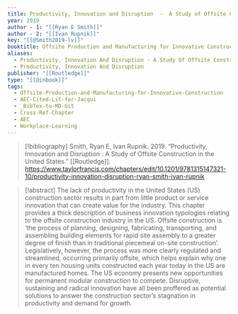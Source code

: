 ```yaml
---
title: Productivity, Innovation and Disruption  -  A Study of Offsite Construction in the United States
year: 2019
author - 1: "[[Ryan E Smith]]"
author - 2: "[[Ivan Rupnik]]"
key: "[[@Smith2019-lv]]"
booktitle: Offsite Production and Manufacturing for Innovative Construction
aliases:
  - Productivity, Innovation And Disruption - A Study Of Offsite Construction In The United States
  - Productivity, Innovation And Disruption
publisher: "[[Routledge]]"
type: "[[@inbook]]"
tags:
  - Offsite-Production-and-Manufacturing-for-Innovative-Construction
  - AEC-Cited-Lit-for-Jacqui
  - _BibTex-to-MD-Git
  - Cross-Ref-Chapter
  - AEC
  - Workplace-Learning
---
```


> [!bibliography]
> Smith, Ryan E, Ivan Rupnik. 2019. “Productivity, Innovation and Disruption : A Study of Offsite Construction in the United States.” [[Routledge]]. https://www.taylorfrancis.com/chapters/edit/10.1201/9781315147321-10/productivity-innovation-disruption-ryan-smith-ivan-rupnik

> [!abstract]
> The lack of productivity in the United States (US) construction sector results in part from little product or service innovation that can create value for the industry. This chapter provides a thick description of business innovation typologies relating to the offsite construction industry in the US. Offsite construction is ‘the process of planning, designing, fabricating, transporting, and assembling building elements for rapid site assembly to a greater degree of finish than in traditional piecemeal on-site construction’. Legislatively, however, the process was more clearly regulated and streamlined, occurring primarily offsite, which helps explain why one in every ten housing units constructed each year today in the US are manufactured homes. The US economy presents new opportunities for permanent modular construction to compete. Disruptive, sustaining and radical innovation have all been proffered as potential solutions to answer the construction sector’s stagnation in productivity and demand for growth.